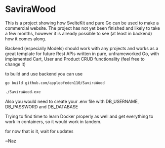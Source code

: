 # SaviraWood
This is a project showing how SvelteKit and pure Go can be used to make a commercial website. The project has not yet been finished and likely to take a few months, however it is already possible to see (at least in backend) how it comes along.

Backend (especially Models) should work with any projects and works as a great template for future Rest APIs written in pure, unframeworked Go, with implemented Cart, User and Product CRUD functionality (feel free to change it)

to build and use backend you can use 

```bash
go build github.com/appleofeden110/SaviraWood

./SaviraWood.exe
```

Also you would need to create your .env file with DB_USERNAME, DB_PASSWORD and DB_DATABASE 

Trying to find time to learn Docker properly as well and get everything to work in containers, so it would work in tandem.

for now that is it, wait for updates

~Naz